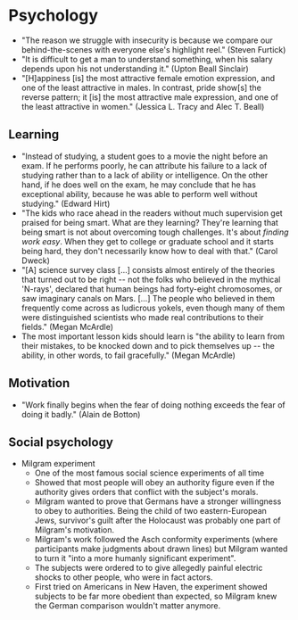 # Psychology

 * "The reason we struggle with insecurity is because we compare our behind-the-scenes with everyone else's highlight reel." (Steven Furtick)
 * "It is difficult to get a man to understand something, when his salary depends upon his not understanding it." (Upton Beall Sinclair)
 * "[H]appiness [is] the most attractive female emotion expression, and one of the least attractive in males. In contrast, pride show[s] the reverse pattern; it [is] the most attractive male expression, and one of the least attractive in women." (Jessica L. Tracy and Alec T. Beall)

## Learning

 * "Instead of studying, a student goes to a movie the night before an exam. If he performs poorly, he can attribute his failure to a lack of studying rather than to a lack of ability or intelligence. On the other hand, if he does well on the exam, he may conclude that he has exceptional ability, because he was able to perform well without studying." (Edward Hirt)
 * "The kids who race ahead in the readers without much supervision get praised for being smart. What are they learning? They're learning that being smart is not about overcoming tough challenges. It's about *finding work easy*. When they get to college or graduate school and it starts being hard, they don't necessarily know how to deal with that." (Carol Dweck)
 * "[A] science survey class [...] consists almost entirely of the theories that turned out to be right -- not the folks who believed in the mythical 'N-rays', declared that human beings had forty-eight chromosomes, or saw imaginary canals on Mars. [...] The people who believed in them frequently come across as ludicrous yokels, even though many of them were distinguished scientists who made real contributions to their fields." (Megan McArdle)
 * The most important lesson kids should learn is "the ability to learn from their mistakes, to be knocked down and to pick themselves up -- the ability, in other words, to fail gracefully." (Megan McArdle)

## Motivation

 * "Work finally begins when the fear of doing nothing exceeds the fear of doing it badly." (Alain de Botton)

## Social psychology

 * Milgram experiment
   * One of the most famous social science experiments of all time
   * Showed that most people will obey an authority figure even if the authority gives orders that conflict with the subject's morals.
   * Milgram wanted to prove that Germans have a stronger willingness to obey to authorities. Being the child of two eastern-European Jews, survivor's guilt after the Holocaust was probably one part of Milgram's motivation.
   * Milgram's work followed the Asch conformity experiments (where participants make judgments about drawn lines) but Milgram wanted to turn it "into a more humanly significant experiment".
   * The subjects were ordered to to give allegedly painful electric shocks to other people, who were in fact actors.
   * First tried on Americans in New Haven, the experiment showed subjects to be far more obedient than expected, so Milgram knew the German comparison wouldn't matter anymore.
